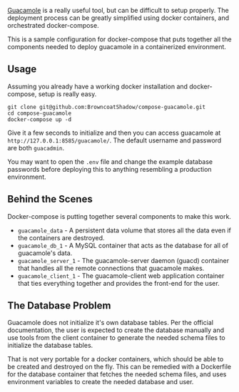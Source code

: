 [Guacamole](https://guacamole.incubator.apache.org/) is a really useful tool,
but can be difficult to setup properly. The deployment  process can be greatly
simplified using docker containers, and orchestrated docker-compose.

This is a sample configuration for docker-compose that puts together all the
components needed to deploy guacamole in a containerized environment.


## Usage
Assuming you already have a working docker installation and docker-compose,
setup is really easy.

```
git clone git@github.com:BrowncoatShadow/compose-guacamole.git
cd compose-guacamole
docker-compose up -d
```

Give it a few seconds to initialize and then you can access guacamole
at `http://127.0.0.1:8585/guacamole/`. The default username and password are
both `guacadmin`.

You may want to open the `.env` file and change the example database passwords
before deploying this to anything resembling a production environment.


## Behind the Scenes
Docker-compose is putting together several components to make this work.

- `guacamole_data` - A persistent data volume that stores all the data even
  if the containers are destroyed.
- `guacamole_db_1` - A MySQL container that acts as the database for all of
  guacamole's data.
- `guacamole_server_1` - The guacamole-server daemon (guacd) container that handles all the
  remote connections that guacamole makes.
- `guacamole_client_1` - The guacamole-client web application container that ties
  everything together and provides the front-end for the user.


## The Database Problem
Guacamole does not initialize it's own database tables. Per the official
documentation, the user is expected to create the database manually and use
tools from the client container to generate the needed schema files to
initialize the database tables.

That is not very portable for a docker containers, which should be able to be
created and destroyed on the fly. This can be remedied with a Dockerfile for the
database container that fetches the needed schema files, and uses environment
variables to create the needed database and user.

